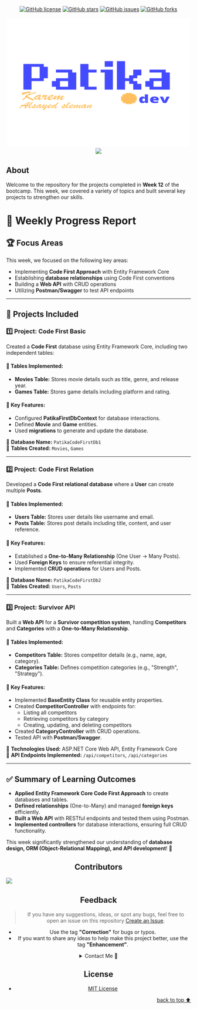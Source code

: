 <!-- Intro-->

<!--
* Thanks for reviewing my Project-README-Template! 
* 
* Read the comments for an easy step by step guide. Enjoy!
-->

<!-- Shields Section--> <!-- Optional -->

<!-- 
* Insert project shields and badges through this link https://shields.io/
* 
*
-->

<div align="center">
    <a href="https://github.com/kareem221215/patika-week12/blob/main/LICENSE.txt"><img alt="GitHub license" src="https://img.shields.io/github/license/kareem221215/patika-week12?color=ff69b4&style=for-the-badge"></a>
    <a href="https://github.com/kareem221215/patika-week12/stargazers"><img alt="GitHub stars" src="https://img.shields.io/github/stars/kareem221215/patika-week12?color=yellow&label=Project%20Stars&style=for-the-badge"></a>
    <a href=https://github.com/kareem221215/patika-week12/issues><img alt="GitHub issues" src="https://img.shields.io/github/issues/kareem221215/patika-week12?color=brightgreen&label=issues&style=for-the-badge"></a>
    <a href=https://github.com/kareem221215/patika-week12/network><img alt="GitHub forks" src="https://img.shields.io/github/forks/kareem221215/patika-week12?color=9cf&label=forks&style=for-the-badge"></a>
</div>
<br>


<!-- Logo Section  --> <!-- Required -->

<!--
* Insert your github profile URL in the <a> "href" attribute bellow (line-25)
* 
* Insert an image URL in the <img> "src" attribute bellow. (line-26)
-->
<div align="center">
    <a href="kareem221215" target="_blank"><img src="https://github.com/kareem221215/patika-projects-week2/blob/main/oie_CfqoiAfbCyTJ.png" 
        alt="Logo" height="350" width="500">
    </a>
</div>


</div>


<!-- Project title 
* use a dynamic typing-SvG here https://readme-typing-svg.demolab.com/demo/
*
*  Instead you can type your project name after a # header
-->

<div align="center">
<img src="https://readme-typing-svg.demolab.com?font=Fira+Code&size=22&duration=4000&pause=3000&background=FFFFFF00&center=true&vCenter=true&multiline=true&width=435&lines=Patika-Bootcamp-Projects!&color=ffbf5e">
</div>


## About<!-- Required -->
Welcome to the repository for the projects completed in **Week 12** of the bootcamp. This week, we covered a variety of topics and built several key projects to strengthen our skills.

<!-- 
* information about the project 
* 
* keep it short and sweet
-->



<!-- 
* Here you may add information about how 
* 
* and why to use this project.
-->
# 📌 Weekly Progress Report  

## 🏆 Focus Areas  
This week, we focused on the following key areas:  

- Implementing **Code First Approach** with Entity Framework Core  
- Establishing **database relationships** using Code First conventions  
- Building a **Web API** with CRUD operations  
- Utilizing **Postman/Swagger** to test API endpoints  

---

## 📂 Projects Included  

### **1️⃣ Project: Code First Basic**  
Created a **Code First** database using Entity Framework Core, including two independent tables:  

#### 🔹 Tables Implemented:  
- **Movies Table:** Stores movie details such as title, genre, and release year.  
- **Games Table:** Stores game details including platform and rating.  

#### 🔹 Key Features:  
- Configured **PatikaFirstDbContext** for database interactions.  
- Defined **Movie** and **Game** entities.  
- Used **migrations** to generate and update the database.  

📌 **Database Name:** `PatikaCodeFirstDb1`  
📌 **Tables Created:** `Movies`, `Games`  

---

### **2️⃣ Project: Code First Relation**  
Developed a **Code First relational database** where a **User** can create multiple **Posts**.  

#### 🔹 Tables Implemented:  
- **Users Table:** Stores user details like username and email.  
- **Posts Table:** Stores post details including title, content, and user reference.  

#### 🔹 Key Features:  
- Established a **One-to-Many Relationship** (One User → Many Posts).  
- Used **Foreign Keys** to ensure referential integrity.  
- Implemented **CRUD operations** for Users and Posts.  

📌 **Database Name:** `PatikaCodeFirstDb2`  
📌 **Tables Created:** `Users`, `Posts`  

---

### **3️⃣ Project: Survivor API**  
Built a **Web API** for a **Survivor competition system**, handling **Competitors** and **Categories** with a **One-to-Many Relationship**.  

#### 🔹 Tables Implemented:  
- **Competitors Table:** Stores competitor details (e.g., name, age, category).  
- **Categories Table:** Defines competition categories (e.g., "Strength", "Strategy").  

#### 🔹 Key Features:  
- Implemented **BaseEntity Class** for reusable entity properties.  
- Created **CompetitorController** with endpoints for:  
  - Listing all competitors  
  - Retrieving competitors by category  
  - Creating, updating, and deleting competitors  
- Created **CategoryController** with CRUD operations.  
- Tested API with **Postman/Swagger**.  

📌 **Technologies Used:** ASP.NET Core Web API, Entity Framework Core  
📌 **API Endpoints Implemented:** `/api/competitors`, `/api/categories`  

---

## ✅ Summary of Learning Outcomes  
- **Applied Entity Framework Core Code First Approach** to create databases and tables.  
- **Defined relationships** (One-to-Many) and managed **foreign keys** efficiently.  
- **Built a Web API** with RESTful endpoints and tested them using Postman.  
- **Implemented controllers** for database interactions, ensuring full CRUD functionality.  

This week significantly strengthened our understanding of **database design, ORM (Object-Relational Mapping), and API development**! 🚀  


<!--## Contents Table<!-- Optional -->
<!-- 
* This section is optional, yet having a contents table 
* helps keeping your README readable and more professional.
* 
* If you are not familiar with HTML, no worries we all been there :D 
* Review learning resources to create anchor links. 
-->


<dev align="center">
<!--<table align="center">
        <tr>
            <td><a href="#about style="text-decoration: none;">About</a></td>        
            <td><a href="#how-to-use-this-project style="text-decoration: none;">Getting started</td>
            <td><a href="#contributors style="text-decoration: none;">Contributors</a></td>
            <!--<td><a href="#demo style="text-decoration: none;">Demo</a></td>-->
            <!--<td><a href="#project-roadmap-- style="text-decoration: none;">Project Roadmap</a></td>-->
            <!--<td><a href="#documentation style="text-decoration: none;">Documentation</a></td>-->
        <!--</tr> 
        <tr>
            <!--<td><a href="#acknowledgments">Acknowledgments</a></td>-->
          <!--  <td><a href="#feedback style="text-decoration: none;">Feedback</a></td>
            <td><a href="#contact style="text-decoration: none;">Contact</a></td>
            <td><a href="#license style="text-decoration: none;">License</a></td> -->
      <!--  </tr>-->
<!--</table>
</dev> -->


<!-- - Use this html element to create a back to top button. -->
<!--<p align="right"><a href="#how-to-use-this-project">back to top ⬆️</a></p> 


<!--## Project Roadmap <!-- Optional --> <!-- add learning_Rs-->
<!-- 
* Add this section in case the project has different phases
* 
* Under production or will be updated.
-->

<!--<p align="right"><a href="#how-to-use-this-project">back to top ⬆️</a></p>-->



<!--## Documentation<!-- Optional -->
<!-- 
* You may add any documentation or Wikis here
* 
* 
-->


## Contributors<!-- Required -->
<!-- 
* Without contribution we wouldn't have open source. 
* 
* Generate github contributors Image here https://contrib.rocks/preview?repo=angular%2Fangular-ja
-->
<a href="https://github.com/kareem221215/patika-projects-week2/graphs/contributors">
  <img src="https://contrib.rocks/image?repo=kareem221215/patika-projects-week2" />
</a>

<!--## Acknowledgments<!-- Optional -->
<!-- 
* Credit where it's do 
* 
* Feel free to share your inspiration sources, Stackoverflow questions, github repos, tools etc.
-->


<!-- - Use this html element to create a back to top button. -->
<!--<p align="right"><a href="#how-to-use-this-project">back to top ⬆️</a></p>-->


## Feedback<!-- Required -->
<!-- 
* You can add contacts information like your email and social media account 
* 
* Also it's common to add some PR guidance.
-->


> If you have any suggestions, ideas, or spot any bugs, feel free to open an issue on this repository [Create an Issue](https://github.com/kareem221215/patika-week12/issues).
- Use the tag **"Correction"** for bugs or typos.
- If you want to share any ideas to help make this project better, use the tag **"Enhancement"**.
<details>
    <summary>Contact Me 📨</summary>

### Contact<!-- Required -->
Reach me via email: [kareem.s.sleman@gmail.com](mailto:kareem.s.sleman@gmail.com)
<!-- 
* add your email and contact info here
* 
* 
-->
</details>

## License<!-- Optional -->
<!-- 
* Here you can add project license for copyrights and distribution 
* 
* check this website for an easy reference https://choosealicense.com/)
-->
- [MIT License](../LICENSE.txt)

<!-- - Use this html element to create a back to top button. -->
<p align="right"><a href="#how-to-use-this-project">back to top ⬆️</a></p>

